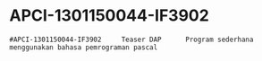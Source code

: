 # APCI-1301150044-IF3902
    #APCI-1301150044-IF3902     Teaser DAP      Program sederhana menggunakan bahasa pemrograman pascal  
